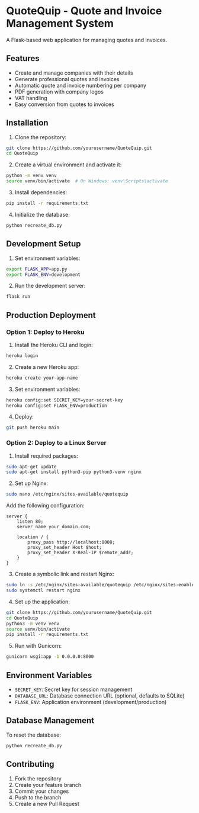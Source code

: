 # QuoteQuip - Quote and Invoice Management System

A Flask-based web application for managing quotes and invoices.

## Features

- Create and manage companies with their details
- Generate professional quotes and invoices
- Automatic quote and invoice numbering per company
- PDF generation with company logos
- VAT handling
- Easy conversion from quotes to invoices

## Installation

1. Clone the repository:
```bash
git clone https://github.com/yourusername/QuoteQuip.git
cd QuoteQuip
```

2. Create a virtual environment and activate it:
```bash
python -m venv venv
source venv/bin/activate  # On Windows: venv\Scripts\activate
```

3. Install dependencies:
```bash
pip install -r requirements.txt
```

4. Initialize the database:
```bash
python recreate_db.py
```

## Development Setup

1. Set environment variables:
```bash
export FLASK_APP=app.py
export FLASK_ENV=development
```

2. Run the development server:
```bash
flask run
```

## Production Deployment

### Option 1: Deploy to Heroku

1. Install the Heroku CLI and login:
```bash
heroku login
```

2. Create a new Heroku app:
```bash
heroku create your-app-name
```

3. Set environment variables:
```bash
heroku config:set SECRET_KEY=your-secret-key
heroku config:set FLASK_ENV=production
```

4. Deploy:
```bash
git push heroku main
```

### Option 2: Deploy to a Linux Server

1. Install required packages:
```bash
sudo apt-get update
sudo apt-get install python3-pip python3-venv nginx
```

2. Set up Nginx:
```bash
sudo nano /etc/nginx/sites-available/quotequip
```

Add the following configuration:
```nginx
server {
    listen 80;
    server_name your_domain.com;

    location / {
        proxy_pass http://localhost:8000;
        proxy_set_header Host $host;
        proxy_set_header X-Real-IP $remote_addr;
    }
}
```

3. Create a symbolic link and restart Nginx:
```bash
sudo ln -s /etc/nginx/sites-available/quotequip /etc/nginx/sites-enabled
sudo systemctl restart nginx
```

4. Set up the application:
```bash
git clone https://github.com/yourusername/QuoteQuip.git
cd QuoteQuip
python3 -m venv venv
source venv/bin/activate
pip install -r requirements.txt
```

5. Run with Gunicorn:
```bash
gunicorn wsgi:app -b 0.0.0.0:8000
```

## Environment Variables

- `SECRET_KEY`: Secret key for session management
- `DATABASE_URL`: Database connection URL (optional, defaults to SQLite)
- `FLASK_ENV`: Application environment (development/production)

## Database Management

To reset the database:
```bash
python recreate_db.py
```

## Contributing

1. Fork the repository
2. Create your feature branch
3. Commit your changes
4. Push to the branch
5. Create a new Pull Request
